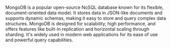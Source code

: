 MongoDB is a popular open-source NoSQL database known for its flexible, document-oriented data model. It stores data in JSON-like documents and supports dynamic schemas, making it easy to store and query complex data structures. MongoDB is designed for scalability, high performance, and offers features like built-in replication and horizontal scaling through sharding. It's widely used in modern web applications for its ease of use and powerful query capabilities.
